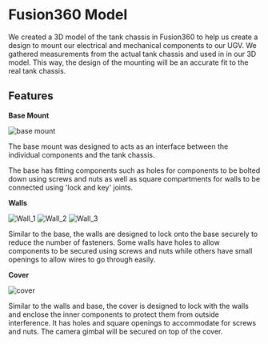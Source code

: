 # Fusion360 Model

We created a 3D model of the tank chassis in Fusion360 to help us create a design to mount our electrical and mechanical components to  our UGV. We gathered measurements from the actual tank chassis and used in in our 3D model. This way, the design of the mounting will be an accurate fit to the real tank chassis.

## Features

**Base Mount**

![base mount]()

The base mount was designed to acts as an interface between the individual components and the tank chassis.

The base has fitting components such as holes for components to be bolted down using screws and nuts as well as square compartments for walls to be connected using 'lock and key' joints.

**Walls**

![Wall_1]()
![Wall_2]()
![Wall_3]()

Similar to the base, the walls are designed to lock onto the base securely to reduce the number of fasteners. Some walls have holes to allow components to be secured using screws and nuts while others have small openings to allow wires to go through easily.

**Cover**

![cover]()

Similar to the walls and base, the cover is designed to lock with the walls and enclose the inner components to protect them from outside interference. It has holes and square openings to accommodate for screws and nuts. The camera gimbal will be secured on top of the cover.
